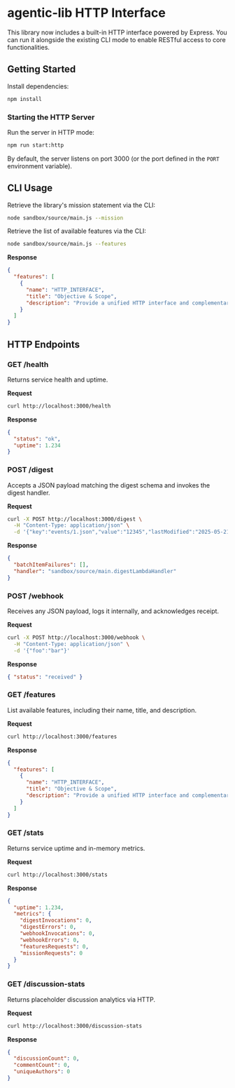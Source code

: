 # agentic-lib HTTP Interface

This library now includes a built-in HTTP interface powered by Express. You can run it alongside the existing CLI mode to enable RESTful access to core functionalities.

## Getting Started

Install dependencies:

```bash
npm install
```

### Starting the HTTP Server

Run the server in HTTP mode:

```bash
npm run start:http
```

By default, the server listens on port 3000 (or the port defined in the `PORT` environment variable).

## CLI Usage

Retrieve the library's mission statement via the CLI:

```bash
node sandbox/source/main.js --mission
```

Retrieve the list of available features via the CLI:

```bash
node sandbox/source/main.js --features
```

**Response**

```json
{
  "features": [
    {
      "name": "HTTP_INTERFACE",
      "title": "Objective & Scope",
      "description": "Provide a unified HTTP interface and complementary CLI flags to expose core agentic-lib functionality without adding new files beyond source, tests, README, and package.json. This feature covers service health, digest processing, webhook intake, mission and feature discovery, and in-memory runtime metrics in a single Express application."
    }
  ]
}
```

## HTTP Endpoints

### GET /health

Returns service health and uptime.

**Request**

```bash
curl http://localhost:3000/health
```

**Response**

```json
{
  "status": "ok",
  "uptime": 1.234
}
```

### POST /digest

Accepts a JSON payload matching the digest schema and invokes the digest handler.

**Request**

```bash
curl -X POST http://localhost:3000/digest \
  -H "Content-Type: application/json" \
  -d '{"key":"events/1.json","value":"12345","lastModified":"2025-05-21T00:00:00Z"}'
```

**Response**

```json
{
  "batchItemFailures": [],
  "handler": "sandbox/source/main.digestLambdaHandler"
}
```

### POST /webhook

Receives any JSON payload, logs it internally, and acknowledges receipt.

**Request**

```bash
curl -X POST http://localhost:3000/webhook \
  -H "Content-Type: application/json" \
  -d '{"foo":"bar"}'
```

**Response**

```json
{ "status": "received" }
```

### GET /features

List available features, including their name, title, and description.

**Request**

```bash
curl http://localhost:3000/features
```

**Response**

```json
{
  "features": [
    {
      "name": "HTTP_INTERFACE",
      "title": "Objective & Scope",
      "description": "Provide a unified HTTP interface and complementary CLI flags to expose core agentic-lib functionality without adding new files beyond source, tests, README, and package.json. This feature covers service health, digest processing, webhook intake, mission and feature discovery, and in-memory runtime metrics in a single Express application."
    }
  ]
}
```

### GET /stats

Returns service uptime and in-memory metrics.

**Request**

```bash
curl http://localhost:3000/stats
```

**Response**

```json
{
  "uptime": 1.234,
  "metrics": {
    "digestInvocations": 0,
    "digestErrors": 0,
    "webhookInvocations": 0,
    "webhookErrors": 0,
    "featuresRequests": 0,
    "missionRequests": 0
  }
}
```

### GET /discussion-stats

Returns placeholder discussion analytics via HTTP.

**Request**

```bash
curl http://localhost:3000/discussion-stats
```

**Response**

```json
{
  "discussionCount": 0,
  "commentCount": 0,
  "uniqueAuthors": 0
}
```